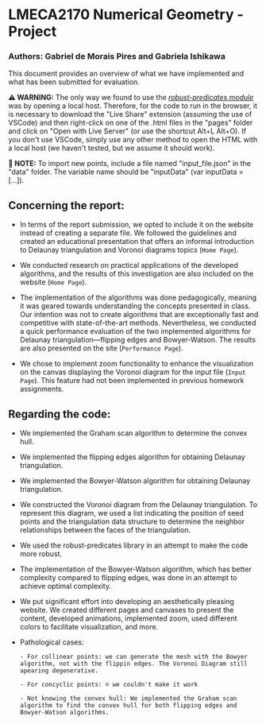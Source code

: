 # LMECA2170 Numerical Geometry - Project
### Authors: Gabriel de Morais Pires and Gabriela Ishikawa

This document provides an overview of what we have implemented and what has been submitted for evaluation. 

**⚠️ WARNING:** The only way we found to use the *[robust-predicates module](https://github.com/mourner/robust-predicates)*  was by opening a local host. Therefore, for the code to run in the browser, it is necessary to download the "Live Share" extension (assuming the use of VSCode) and then right-click on one of the .html files in the "pages" folder and click on "Open with Live Server" (or use the shortcut Alt+L Alt+O). If you don't use VSCode, simply use any other method to open the HTML with a local host (we haven't tested, but we assume it should work).

**🛟 NOTE:** To import new points, include a file named "input_file.json" in the "data" folder. The variable name should be "inputData" (var inputData = [...]).

## Concerning the report:

* In terms of the report submission, we opted to include it on the website instead of creating a separate file. We followed the guidelines and created an educational presentation that offers an informal introduction to Delaunay triangulation and Voronoi diagrams topics (`Home Page`).

* We conducted research on practical applications of the developed algorithms, and the results of this investigation are also included on the website (`Home Page`).

* The implementation of the algorithms was done pedagogically, meaning it was geared towards understanding the concepts presented in class. Our intention was not to create algorithms that are exceptionally fast and competitive with state-of-the-art methods. Nevertheless, we conducted a quick performance evaluation of the two implemented algorithms for Delaunay triangulation—flipping edges and Bowyer-Watson. The results are also presented on the site (`Performance Page`).

* We chose to implement zoom functionality to enhance the visualization on the canvas displaying the Voronoi diagram for the input file (`Input Page`). This feature had not been implemented in previous homework assignments.

## Regarding the code:

*	We implemented the Graham scan algorithm to determine the convex hull.

*	We implemented the flipping edges algorithm for obtaining Delaunay triangulation.

*	We implemented the Bowyer-Watson algorithm for obtaining Delaunay triangulation.

*	We constructed the Voronoi diagram from the Delaunay triangulation. To represent this diagram, we used a list indicating the position of seed points and the triangulation data structure to determine the neighbor relationships between the faces of the triangulation.

*	We used the robust-predicates library in an attempt to make the code more robust.

*	The implementation of the Bowyer-Watson algorithm, which has better complexity compared to flipping edges, was done in an attempt to achieve optimal complexity.

*	We put significant effort into developing an aesthetically pleasing website. We created different pages and canvases to present the content, developed animations, implemented zoom, used different colors to facilitate visualization, and more.

*	Pathological cases: 

        - For collinear points: we can generate the mesh with the Bowyer algorithm, not with the flippin edges. The Voronoi Diagram still apearing degenerative. 

        - For concyclic points: ☹️ we couldn't make it work

        - Not knowing the convex hull: We implemented the Graham scan algorithm to find the convex hull for both flipping edges and Bowyer-Watson algorithms.


